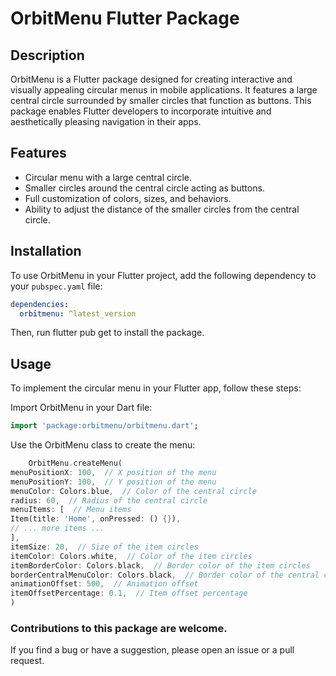 # OrbitMenu Flutter Package

## Description

OrbitMenu is a Flutter package designed for creating interactive and visually appealing circular menus in mobile applications. It features a large central circle surrounded by smaller circles that function as buttons. This package enables Flutter developers to incorporate intuitive and aesthetically pleasing navigation in their apps.

## Features

- Circular menu with a large central circle.
- Smaller circles around the central circle acting as buttons.
- Full customization of colors, sizes, and behaviors.
- Ability to adjust the distance of the smaller circles from the central circle.

## Installation

To use OrbitMenu in your Flutter project, add the following dependency to your `pubspec.yaml` file:

```yaml
dependencies:
  orbitmenu: ^latest_version
```

Then, run flutter pub get to install the package.


## Usage

To implement the circular menu in your Flutter app, follow these steps:

Import OrbitMenu in your Dart file:

```dart
import 'package:orbitmenu/orbitmenu.dart';
```

Use the OrbitMenu class to create the menu:

```dart 
    OrbitMenu.createMenu(
menuPositionX: 100,  // X position of the menu
menuPositionY: 100,  // Y position of the menu
menuColor: Colors.blue,  // Color of the central circle
radius: 60,  // Radius of the central circle
menuItems: [  // Menu items
Item(title: 'Home', onPressed: () {}),
// ... more items ...
],
itemSize: 20,  // Size of the item circles
itemColor: Colors.white,  // Color of the item circles
itemBorderColor: Colors.black,  // Border color of the item circles
borderCentralMenuColor: Colors.black,  // Border color of the central circle
animationOffset: 500,  // Animation offset
itemOffsetPercentage: 0.1,  // Item offset percentage
)
```
### Contributions to this package are welcome.

If you find a bug or have a suggestion, please open an issue or a pull request.